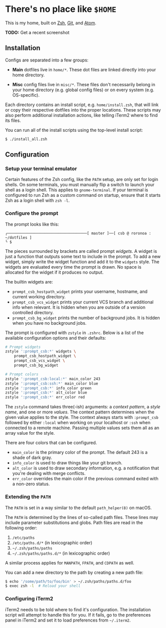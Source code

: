 There's no place like `$HOME`
==================================================

This is my home, built on [Zsh], [Git], and [Atom].

[Atom]: https://atom.io
[Git]: http://git-scm.com
[Zsh]: http://www.zsh.org

**TODO:** Get a recent screenshot


## Installation

Configs are separated into a few groups:

- **Main** dotfiles live in `home/*`. These dot files are linked directly into your home directory.

- **Misc** config files live in `misc/*`. These files don't necessarily belong in your home directory (e.g. global config files) or on every system (e.g. OS-specific).

Each directory contains an install script, e.g. `home/install.zsh`, that will link or copy their respective dotfiles into the proper locations. These scripts may also perform additional installation actions, like telling iTerm2 where to find its files.

You can run all of the install scripts using the top-level install script:

```sh
$ ./install_all.zsh
```


## Configuration

### Setup your terminal emulator

Certain features of the Zsh config, like the `PATH` setup, are only set for login shells. On some terminals, you must manually flip a switch to launch your shell as a login shell. This applies to `gnome-terminal`. If your terminal is configured to run Zsh as a custom command on startup, ensure that it starts Zsh as a login shell with `zsh -l`.

### Configure the prompt

The prompt looks like this:

```
╭────────────────────────────────────[ master ]──[ csb @ roronoa : ~/dotfiles ]
╰ $
```

The pieces surrounded by brackets are called prompt *widgets*. A widget is just a function that outputs some text to include in the prompt. To add a new widget, simply write the widget function and add it to the `widgets` style. The widgets are evaluated every time the prompt is drawn. No space is allocated for the widget if it produces no output.

The builtin widgets are:

- `prompt_csb_hostpath_widget` prints your username, hostname, and current working directory.
- `prompt_csb_vcs_widget` prints your current VCS branch and additional info when relevant. It is hidden when you are outside of a version controlled directory.
- `prompt_csb_bg_widget` prints the number of background jobs. It is hidden when you have no background jobs.

The prompt is configured with `zstyle` in `.zshrc`. Below is a list of the available configuration options and their defaults:

```sh
# Prompt widgets
zstyle ':prompt_csb:*' widgets \
    prompt_csb_hostpath_widget \
    prompt_csb_vcs_widget \
    prompt_csb_bg_widget

# Prompt colors
zstyle ':prompt_csb:local:*' main_color 243
zstyle ':prompt_csb:ssh:*' main_color blue
zstyle ':prompt_csb:*' info_color green
zstyle ':prompt_csb:*' alt_color blue
zstyle ':prompt_csb:*' err_color red
```

The `zstyle` command takes three(-ish) arguments: a _context pattern_, a _style name_, and one or more _values_. The context pattern determines when the given value applies to the style. The context always starts with `:prompt_csb` followed by either `:local` when working on your localhost or `:ssh` when connected to a remote machine. Passing multiple values sets them all as an array value for the style.

There are four colors that can be configured.

- `main_color` is the primary color of the prompt. The default 243 is a shade of dark gray.
- `info_color` is used to draw things like your git branch.
- `alt_color` is used to draw secondary information, e.g. a notification that you're dealing with merge conflicts.
- `err_color` overrides the main color if the previous command exited with a non-zero status.


### Extending the `PATH`

The `PATH` is set in a way similar to the default `path_helper(8)` on macOS.

The `PATH` is determined by the lines of so-called path files. These lines may include parameter substitutions and globs. Path files are read in the following order:

1. `/etc/paths`
2. `/etc/paths.d/*` (in lexicographic order)
3. `~/.zsh/paths/paths`
4. `~/.zsh/paths/paths.d/*` (in lexicographic order)

A similar process applies for `MANPATH`, `FPATH`, and `CDPATH` as well.

You can add a new directory to the path by creating a new path file:

```sh
$ echo '/some/path/to/foo/bin' > ~/.zsh/paths/paths.d/foo
$ exec zsh -l  # Reload your shell
```

### Configuring iTerm2

iTerm2 needs to be told where to find it's configuration. The installation script will attempt to handle this for you. If it fails, go to the preferences panel in iTerm2 and set it to load preferences from `~/.iterm2`.
